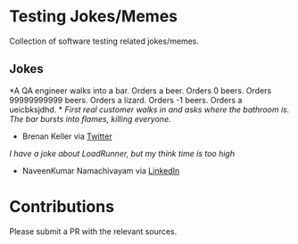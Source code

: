 # Testing Jokes/Memes

Collection of software testing related jokes/memes.

## Jokes

*A QA engineer walks into a bar. Orders a beer. Orders 0 beers. Orders 99999999999 beers. Orders a lizard. Orders -1 beers. Orders a ueicbksjdhd. *
*First real customer walks in and asks where the bathroom is. The bar bursts into flames, killing everyone.*

- Brenan Keller via [Twitter](https://twitter.com/brenankeller/status/1068615953989087232?lang=en)

*I have a joke about LoadRunner, but my think time is too high*
- NaveenKumar Namachivayam via [LinkedIn](https://www.linkedin.com/posts/naveenkumarn_loadrunner-performancetesting-activity-6696591926348582912-Mu1K/)

# Contributions

Please submit a PR with the relevant sources.
